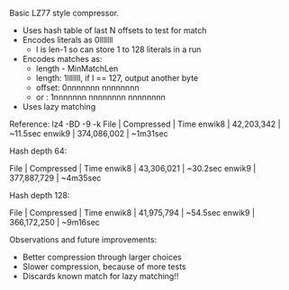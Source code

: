 Basic LZ77 style compressor.

- Uses hash table of last N offsets to test for match
- Encodes literals as 0lllllll
  + l is len-1 so can store 1 to 128 literals in a run
- Encodes matches as:
  + length - MinMatchLen
  + length: 1lllllll, if l == 127, output another byte
  + offset: 0nnnnnnn nnnnnnnn
  + or    : 1nnnnnnn nnnnnnnn nnnnnnnn
- Uses lazy matching

Reference: lz4 -BD -9 -k
File   | Compressed  | Time
enwik8 |  42,203,342 | ~11.5sec
enwik9 | 374,086,002 | ~1m31sec

Hash depth 64:

File   | Compressed  | Time
enwik8 |  43,306,021 | ~30.2sec
enwik9 | 377,887,729 | ~4m35sec

Hash depth 128:

File   | Compressed  | Time
enwik8 |  41,975,794 | ~54.5sec
enwik9 | 366,172,250 | ~9m16sec

Observations and future improvements:

- Better compression through larger choices
- Slower compression, because of more tests
- Discards known match for lazy matching!!
